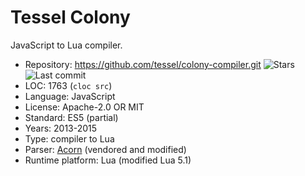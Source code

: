 # Tessel Colony

JavaScript to Lua compiler.

* Repository:       https://github.com/tessel/colony-compiler.git <span class="shields"><img src="https://img.shields.io/github/stars/tessel/colony-compiler?label=&style=flat-square" alt="Stars" title="Stars"><img src="https://img.shields.io/github/last-commit/tessel/colony-compiler?label=&style=flat-square" alt="Last commit" title="Last commit"></span>
* LOC:              1763 (`cloc src`)
* Language:         JavaScript
* License:          Apache-2.0 OR MIT
* Standard:         ES5 (partial)
* Years:            2013-2015
* Type:             compiler to Lua
* Parser:           [Acorn](acorn.md) (vendored and modified)
* Runtime platform: Lua (modified Lua 5.1)

